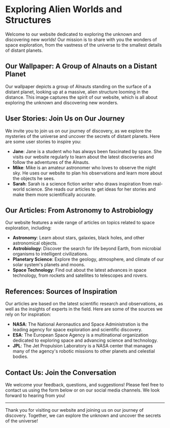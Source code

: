 <!--
Write me content for website with wallpaper which alt text is:

"A group of AInauts standing on the surface of a distant planet, looking up at a massive, alien structure looming in the distance."

The name/title of the page should not be 1:1 copy of the alt text but rather a real content of the website which is using this wallpaper.

- Use markdown format 
- Start with the heading
- The content should look like a real website 
- Include real sections like references, contact, user stories, etc. use things relevant to the page purpose.
- Feel free to use structure like headings, bullets, numbering, blockquotes, paragraphs, horizontal lines, etc.
- You can use formatting like bold or _italic_
- You can include UTF-8 emojis
- Links should be only #hash anchors (and you can refer to the document itself)
- Do not include images
-->

<!--font:Poppins-->

# Exploring Alien Worlds and Structures

Welcome to our website dedicated to exploring the unknown and discovering new worlds! Our mission is to share with you the wonders of space exploration, from the vastness of the universe to the smallest details of distant planets.

## Our Wallpaper: A Group of AInauts on a Distant Planet

Our wallpaper depicts a group of AInauts standing on the surface of a distant planet, looking up at a massive, alien structure looming in the distance. This image captures the spirit of our website, which is all about exploring the unknown and discovering new wonders.

## User Stories: Join Us on Our Journey

We invite you to join us on our journey of discovery, as we explore the mysteries of the universe and uncover the secrets of distant planets. Here are some user stories to inspire you:

- **Jane**: Jane is a student who has always been fascinated by space. She visits our website regularly to learn about the latest discoveries and follow the adventures of the AInauts.
- **Mike**: Mike is an amateur astronomer who loves to observe the night sky. He uses our website to plan his observations and learn more about the objects he sees.
- **Sarah**: Sarah is a science fiction writer who draws inspiration from real-world science. She reads our articles to get ideas for her stories and make them more scientifically accurate.

## Our Articles: From Astronomy to Astrobiology

Our website features a wide range of articles on topics related to space exploration, including:

- **Astronomy**: Learn about stars, galaxies, black holes, and other astronomical objects.
- **Astrobiology**: Discover the search for life beyond Earth, from microbial organisms to intelligent civilizations.
- **Planetary Science**: Explore the geology, atmosphere, and climate of our solar system's planets and moons.
- **Space Technology**: Find out about the latest advances in space technology, from rockets and satellites to telescopes and rovers.

## References: Sources of Inspiration

Our articles are based on the latest scientific research and observations, as well as the insights of experts in the field. Here are some of the sources we rely on for inspiration:

- **NASA**: The National Aeronautics and Space Administration is the leading agency for space exploration and scientific discovery.
- **ESA**: The European Space Agency is a multinational organization dedicated to exploring space and advancing science and technology.
- **JPL**: The Jet Propulsion Laboratory is a NASA center that manages many of the agency's robotic missions to other planets and celestial bodies.

## Contact Us: Join the Conversation

We welcome your feedback, questions, and suggestions! Please feel free to contact us using the form below or on our social media channels. We look forward to hearing from you!

---

Thank you for visiting our website and joining us on our journey of discovery. Together, we can explore the unknown and uncover the secrets of the universe!
